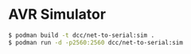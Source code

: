 # AVR Simulator

```bash
$ podman build -t dcc/net-to-serial:sim . 
$ podman run -d -p2560:2560 dcc/net-to-serial:sim
```
